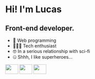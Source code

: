 # Hi! I'm Lucas

## Front-end developer.

- 🌳️ Web programming
- 👨🏽‍💻 Tech enthusiast
- 🤓 In a serious relationship with sci-fi
- 🤐 Shhh, I like superheroes...

<div>
  <img align="center" height="30px" width="40px" src="https://cdn.jsdelivr.net/gh/devicons/devicon/icons/css3/css3-original.svg" />
  <img align="center" height="30px" width="40px" src="https://cdn.jsdelivr.net/gh/devicons/devicon/icons/javascript/javascript-plain.svg" />
  <img align="center" height="30px" width="40px" src="https://cdn.jsdelivr.net/gh/devicons/devicon/icons/html5/html5-plain-wordmark.svg" />
</div>
